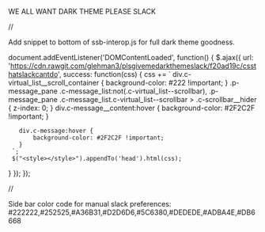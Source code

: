 WE ALL WANT DARK THEME
PLEASE
SLACK


//

Add snippet to bottom of ssb-interop.js for full dark theme goodness.

document.addEventListener('DOMContentLoaded', function() {
 $.ajax({
   url: 'https://cdn.rawgit.com/glehman3/plsgivemedarkthemeslack/f20ad19c/cssthatslackcantdo',
   success: function(css) {
     css += `
       div.c-virtual_list__scroll_container {
           background-color: #222 !important;
       }
       .p-message_pane .c-message_list:not(.c-virtual_list--scrollbar), .p-message_pane .c-message_list.c-virtual_list--scrollbar > .c-scrollbar__hider {
            z-index: 0;
       }
       div.c-message__content:hover {
           background-color: #2F2C2F !important;
       }

       div.c-message:hover {
           background-color: #2F2C2F !important;
       }
     `;
     $("<style></style>").appendTo('head').html(css);
   }
 });
});

//

Side bar color code for manual slack preferences: #222222,#252525,#A36B31,#D2D6D6,#5C6380,#DEDEDE,#ADBA4E,#DB6668

